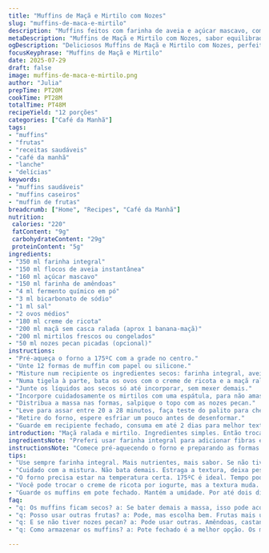 ```yaml
---
title: "Muffins de Maçã e Mirtilo com Nozes"
slug: "muffins-de-maca-e-mirtilo"
description: "Muffins feitos com farinha de aveia e açúcar mascavo, combinados a maçã ralada e mirtilos frescos. A receita substitui a farinha comum por farinha integral e o iogurte grego por creme de ricota, além de trocar as amêndoas por nozes pecan picadas. Ingredientes secos e úmidos processados separadamente, depois misturados suavemente. Assados em forno médio por cerca de 20 a 28 minutos. Textura úmida e sabor equilibrado com toque crocante das nozes. Guardam bem por dois dias em embalagem fechada."
metaDescription: "Muffins de Maçã e Mirtilo com Nozes, sabor equilibrado e textura úmida. Ideal para café da manhã ou lanche da tarde."
ogDescription: "Deliciosos Muffins de Maçã e Mirtilo com Nozes, perfeitos para qualquer hora do dia, com toque rústico e cremosidade."
focusKeyphrase: "Muffins de Maçã e Mirtilo"
date: 2025-07-29
draft: false
image: muffins-de-maca-e-mirtilo.png
author: "Julia"
prepTime: PT20M
cookTime: PT28M
totalTime: PT48M
recipeYield: "12 porções"
categories: ["Café da Manhã"]
tags:
- "muffins"
- "frutas"
- "receitas saudáveis"
- "café da manhã"
- "lanche"
- "delícias"
keywords:
- "muffins saudáveis"
- "muffins caseiros"
- "muffin de frutas"
breadcrumb: ["Home", "Recipes", "Café da Manhã"]
nutrition: 
 calories: "220"
 fatContent: "9g"
 carbohydrateContent: "29g"
 proteinContent: "5g"
ingredients:
- "350 ml farinha integral"
- "150 ml flocos de aveia instantânea"
- "160 ml açúcar mascavo"
- "150 ml farinha de amêndoas"
- "4 ml fermento químico em pó"
- "3 ml bicarbonato de sódio"
- "1 ml sal"
- "2 ovos médios"
- "180 ml creme de ricota"
- "200 ml maçã sem casca ralada (aprox 1 banana-maçã)"
- "200 ml mirtilos frescos ou congelados"
- "50 ml nozes pecan picadas (opcional)"
instructions:
- "Pré-aqueça o forno a 175ºC com a grade no centro."
- "Unte 12 formas de muffin com papel ou silicone."
- "Misture num recipiente os ingredientes secos: farinha integral, aveia, açúcar mascavo, farinha de amêndoas, fermento, bicarbonato e sal."
- "Numa tigela à parte, bata os ovos com o creme de ricota e a maçã ralada."
- "Junte os líquidos aos secos só até incorporar, sem mexer demais."
- "Incorpore cuidadosamente os mirtilos com uma espátula, para não amassar."
- "Distribua a massa nas formas, salpique o topo com as nozes pecan."
- "Leve para assar entre 20 a 28 minutos, faça teste do palito para checar."
- "Retire do forno, espere esfriar um pouco antes de desenformar."
- "Guarde em recipiente fechado, consuma em até 2 dias para melhor textura."
introduction: "Maçã ralada e mirtilo. Ingredientes simples. Então troca a farinha tradicional por integral pra um toque mais rústico, mais fibra. Adoça com açúcar mascavo, pra dar aquele toque caramelo natural. Creme de ricota no lugar do iogurte, confere cremosidade sem pesar. Nozes pecan picadas, crocância na hora da mordida. Mistura rápida, cuidado pra não bater demais. Assa numa temperatura mais baixa pra garantir centro úmido, borda levemente crocante. E o cheiro? Difícil resistir quando sai do forno. Vai bem no café da manhã ou lanche da tarde, acompanhado de café preto ou chá. Simples assim, mas com personalidade. Sem frescura, sem complicar. Aproveita enquanto ainda quente, que é quando a mágica acontece."
ingredientsNote: "Preferi usar farinha integral para adicionar fibras e um sabor mais robusto, mas a farinha de trigo comum pode ser usada se quiser mais leveza. Troquei o iogurte grego pelo creme de ricota para garantir uma textura mais cremosa e um sabor levemente diferente, sem perder o frescor. O açúcar mascavo traz um toque caramelizado, diferente do refinado. Para o crocante, escolhi nozes pecan, que combinam muito bem com o doce da maçã e a acidez leve dos mirtilos. A maçã é ralada com casca removida para evitar textura dura, mas se preferir manter com casca, pode ficar interessante. Use mirtilos frescos ou congelados; não descongele para evitar amaciar demais. Ingredientes secos devem ser peneirados junto para melhor homogeneidade."
instructionsNote: "Comece pré-aquecendo o forno e preparando as formas para acelerar o processo na hora de assar. Misture primeiro todos os ingredientes secos para que o fermento e o bicarbonato fiquem distribuídos de forma uniforme. Nos líquidos, bata apenas o suficiente para unificar os ovos, o creme de ricota e a maçã. Quando unir os dois, evite mexer demais; isso deixa a massa pesada. Ao colocar os mirtilos, faça movimentos leves com espátula para não estourá-los. A distribuição nas formas deve ser uniforme para assar por igual. O tempo varia conforme o forno, fique atento ao visual e faça o teste do palito. Após assar, espere esfriar levemente para desinforma-los sem quebrar. Guardar em pote fechado ajuda a manter a umidade por até dois dias."
tips:
- "Use sempre farinha integral. Mais nutrientes, mais sabor. Se não tiver a de aveia, pode mixar. Mas a combinação aqui é ótima. Importante misturar primeiro os secos."
- "Cuidado com a mistura. Não bata demais. Estraga a textura, deixa pesada. Mistura até unificar. E na hora de colocar os mirtilos. Só com movimentos leves com espátula."
- "O forno precisa estar na temperatura certa. 175ºC é ideal. Tempo pode variar. Fique de olho no cheiro e na aparência, comece o teste do palito."
- "Você pode trocar o creme de ricota por iogurte, mas a textura muda. O gosto também é diferente. Açúcar mascavo aqui é essencial. O caramelo natural faz diferença."
- "Guarde os muffins em pote fechado. Mantém a umidade. Por até dois dias. Se precisar conservar mais tempo, coloque no congelador. Assim, dura semanas."
faq:
- "q: Os muffins ficam secos? a: Se bater demais a massa, isso pode acontecer. Tem que misturar apenas o necessário. Fora isso, sempre verifique a temperatura do forno."
- "q: Posso usar outras frutas? a: Pode, mas escolha bem. Frutas mais úmidas como banana podem mudar o resultado. Mirtilos são excelentes, funcionam bem aqui."
- "q: E se não tiver nozes pecan? a: Pode usar outras. Amêndoas, castanhas, até avelãs. O importante é manter a crocância. Isso faz toda a diferença na receita."
- "q: Como armazenar os muffins? a: Pote fechado é a melhor opção. Os muffins ficam úmidos por dois dias. Congelando, eles duram mais. Cuidado com o descongelamento."

---
```

